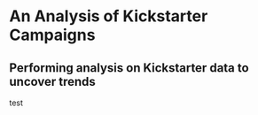 # An Analysis of Kickstarter Campaigns
Performing analysis on Kickstarter data to uncover trends
---

test